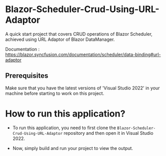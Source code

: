 # Blazor-Scheduler-Crud-Using-URL-Adaptor

A quick start project that covers CRUD operations of Blazor Scheduler, achieved using URL Adaptor of Blazor DataManager.

Documentation : https://blazor.syncfusion.com/documentation/scheduler/data-binding#url-adaptor

## Prerequisites

Make sure that you have the latest versions of 'Visual Studio 2022' in your machine before starting to work on this project.

# How to run this application?

* To run this application, you need to first clone the <code>Blazor-Scheduler-Crud-Using-URL-Adaptor</code> repository and then open it in Visual Studio 2022.

* Now, simply build and run your project to view the output.